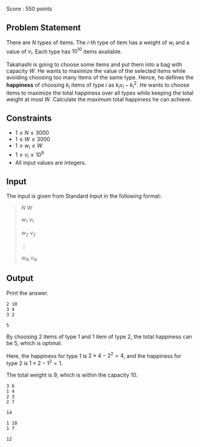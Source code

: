 Score : $550$ points

## Problem Statement

There are $N$ types of items. The $i$-th type of item has a weight of $w_i$ and a value of $v_i$. Each type has $10^{10}$ items available.

Takahashi is going to choose some items and put them into a bag with capacity $W$. He wants to maximize the value of the selected items while avoiding choosing too many items of the same type. Hence, he defines the **happiness** of choosing $k_i$ items of type $i$ as $k_i v_i - k_i^2$. He wants to choose items to maximize the total happiness over all types while keeping the total weight at most $W$. Calculate the maximum total happiness he can achieve.

## Constraints

- $1 \leq N \leq 3000$
- $1 \leq W \leq 3000$
- $1 \leq w_i \leq W$
- $1 \leq v_i \leq 10^9$
- All input values are integers.

## Input

The input is given from Standard Input in the following format:

> $N$ $W$
> 
> $w_1$ $v_1$
> 
> $w_2$ $v_2$
> 
> $\vdots$
> 
> $w_N$ $v_N$

## Output

Print the answer.

```input1
2 10
3 4
3 2
```

```output1
5
```

By choosing $2$ items of type $1$ and $1$ item of type $2$, the total happiness can be $5$, which is optimal.

Here, the happiness for type&nbsp;$1$ is $2 \times 4 - 2^2 = 4$, and the happiness for type&nbsp;$2$ is $1 \times 2 - 1^2 = 1$.

The total weight is $9$, which is within the capacity $10$.

```input2
3 6
1 4
2 3
2 7
```

```output2
14
```

```input3
1 10
1 7
```

```output3
12
```